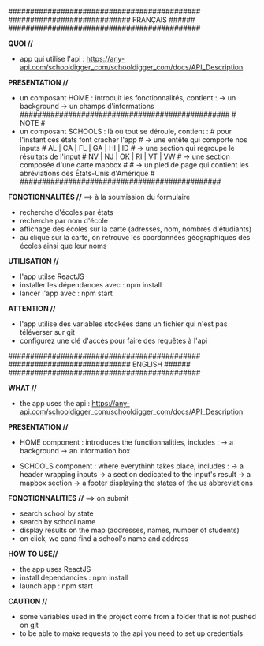 ############################################
############################ FRANÇAIS ######
############################################

**QUOI //**

 - app qui utilise l'api : https://any-api.com/schooldigger_com/schooldigger_com/docs/API_Description
 
**PRESENTATION //**

- un composant HOME : introduit les fonctionnalités, contient :
  -> un background 
  -> un champs d'informations                                                                 ################################################
                                                                                              #                    NOTE                      #
- un composant SCHOOLS : là où tout se déroule, contient :                                    #  pour l'instant ces états font cracher l'app #
  -> une entête qui comporte nos inputs                                                       #         AL | CA | FL | GA | HI | ID          # 
  -> une section qui regroupe le résultats de l'input                                         #         NV | NJ | OK | RI | VT | VW          #
  -> une section composée d'une carte mapbox                                                  #                                              #
  -> un pied de page qui contient les abréviations des États-Unis d'Amérique                  # ##############################################

**FONCTIONNALITÉS //**
==> à la soumission du formulaire
  - recherche d'écoles par états
  - recherche par nom d'école
  - affichage des écoles sur la carte (adresses, nom, nombres d'étudiants)
  - au clique sur la carte, on retrouve les coordonnées géographiques des écoles ainsi que leur noms
 
**UTILISATION //**
  - l'app utilse ReactJS
  - installer les dépendances avec : npm install 
  - lancer l'app avec : npm start
  
**ATTENTION //**
  - l'app utilise des variables stockées dans un fichier qui n'est pas téléverser sur git
  - configurez une clé d'accès pour faire des requêtes à l'api 

############################################
############################ ENGLISH  ######
############################################

**WHAT //**

 - the app uses the api : https://any-api.com/schooldigger_com/schooldigger_com/docs/API_Description
 
**PRESENTATION //**

- HOME component : introduces the functionnalities, includes :
  -> a background 
  -> an information box
  
- SCHOOLS component : where everythinh takes place, includes :
  -> a header wrapping inputs
  -> a section dedicated to the input's result
  -> a mapbox section
  -> a footer displaying the states of the us abbreviations

**FONCTIONNALITIES //**
==> on submit
  - search school by state
  - search by school name
  - display results on the map (addresses, names, number of students)
  - on click, we cand find a school's name and address
 
**HOW TO USE//**
  - the app uses ReactJS
  - install dependancies : npm install 
  - launch app : npm start
  
**CAUTION //**
  - some variables used in the project come from a folder that is not pushed on git
  - to be able to make requests to the api you need to set up credentials 



